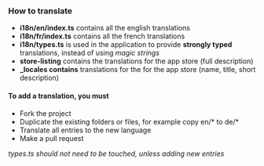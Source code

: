 ### How to translate

* **i18n/en/index.ts** contains all the english translations
* **i18n/fr/index.ts** contains all the french translations
* **i18n/types.ts** is used in the application to provide **strongly typed** translations, instead of using *magic strings*
* **store-listing** contains the translations for the app store (full description)
* **_locales contains** translations for the for the app store (name, title, short description)


#### To add a translation, you must

* Fork the project
* Duplicate the existing folders or files, for example copy en/* to de/*
* Translate all entries to the new language
* Make a pull request

*types.ts should not need to be touched, unless adding new entries*
